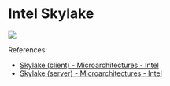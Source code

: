 # Intel Skylake

![](./skylake.svg)

References:

- [Skylake (client) - Microarchitectures - Intel](https://en.wikichip.org/wiki/intel/microarchitectures/skylake_(client))
- [Skylake (server) - Microarchitectures - Intel ](https://en.wikichip.org/wiki/intel/microarchitectures/skylake_(server))
